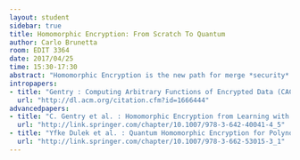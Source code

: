 ```yaml
---
layout: student
sidebar: true
title: Homomorphic Encryption: From Scratch To Quantum
author: Carlo Brunetta
room: EDIT 3364
date: 2017/04/25
time: 15:30-17:30
abstract: "Homomorphic Encryption is the new path for merge *security* with *computation*. In this seminar, we will start from the scratch as *what crypto is all about* and then we will try to understand the main idea of bootstrapping. Then the security will take place and it will be explained *why* HE is considered post-Quantum, a.k.a. resistant to a quantum computer, and *why* is not completely deployable today. At the end, we will change cards and see quantum computer in order to use them as friends that can be used in order to construct quantum homomorphic encryption schemes."
intropapers:
- title: "Gentry : Computing Arbitrary Functions of Encrypted Data (CACM 2010)"
  url: "http://dl.acm.org/citation.cfm?id=1666444"
advancedpapers:
- title: "C. Gentry et al. : Homomorphic Encryption from Learning with Errors: Conceptually-Simpler, Asymptotically-Faster, Attribute-Based (CRYPTO 2013)"
  url: "http://link.springer.com/chapter/10.1007/978-3-642-40041-4_5"
- title: "Yfke Dulek et al. : Quantum Homomorphic Encryption for Polynomial-Sized Circuits (CRYPTO 2016)"
  url: "http://link.springer.com/chapter/10.1007/978-3-662-53015-3_1"
---
```


